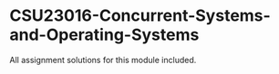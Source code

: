 # CSU23016-Concurrent-Systems-and-Operating-Systems
All assignment solutions for this module included.
